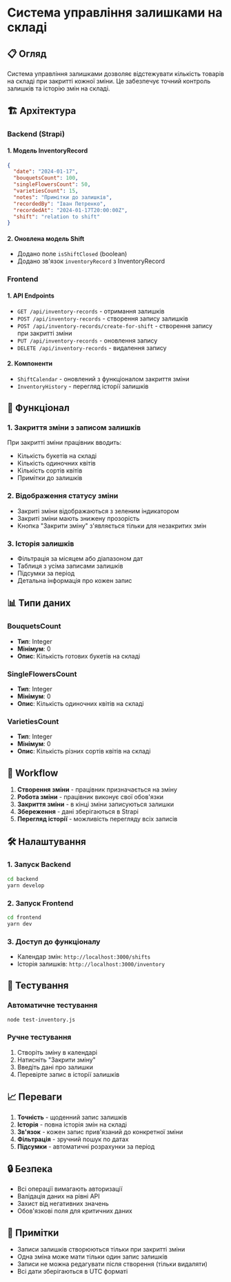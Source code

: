 # Система управління залишками на складі

## 📋 Огляд

Система управління залишками дозволяє відстежувати кількість товарів на складі при закритті кожної зміни. Це забезпечує точний контроль залишків та історію змін на складі.

## 🏗️ Архітектура

### Backend (Strapi)

#### 1. Модель InventoryRecord
```json
{
  "date": "2024-01-17",
  "bouquetsCount": 100,
  "singleFlowersCount": 50,
  "varietiesCount": 15,
  "notes": "Примітки до залишків",
  "recordedBy": "Іван Петренко",
  "recordedAt": "2024-01-17T20:00:00Z",
  "shift": "relation to shift"
}
```

#### 2. Оновлена модель Shift
- Додано поле `isShiftClosed` (boolean)
- Додано зв'язок `inventoryRecord` з InventoryRecord

### Frontend

#### 1. API Endpoints
- `GET /api/inventory-records` - отримання залишків
- `POST /api/inventory-records` - створення запису залишків
- `POST /api/inventory-records/create-for-shift` - створення запису при закритті зміни
- `PUT /api/inventory-records` - оновлення запису
- `DELETE /api/inventory-records` - видалення запису

#### 2. Компоненти
- `ShiftCalendar` - оновлений з функціоналом закриття зміни
- `InventoryHistory` - перегляд історії залишків

## 🚀 Функціонал

### 1. Закриття зміни з записом залишків

При закритті зміни працівник вводить:
- Кількість букетів на складі
- Кількість одиночних квітів
- Кількість сортів квітів
- Примітки до залишків

### 2. Відображення статусу зміни

- Закриті зміни відображаються з зеленим індикатором
- Закриті зміни мають знижену прозорість
- Кнопка "Закрити зміну" з'являється тільки для незакритих змін

### 3. Історія залишків

- Фільтрація за місяцем або діапазоном дат
- Таблиця з усіма записами залишків
- Підсумки за період
- Детальна інформація про кожен запис

## 📊 Типи даних

### BouquetsCount
- **Тип**: Integer
- **Мінімум**: 0
- **Опис**: Кількість готових букетів на складі

### SingleFlowersCount
- **Тип**: Integer
- **Мінімум**: 0
- **Опис**: Кількість одиночних квітів на складі

### VarietiesCount
- **Тип**: Integer
- **Мінімум**: 0
- **Опис**: Кількість різних сортів квітів на складі

## 🔄 Workflow

1. **Створення зміни** - працівник призначається на зміну
2. **Робота зміни** - працівник виконує свої обов'язки
3. **Закриття зміни** - в кінці зміни записуються залишки
4. **Збереження** - дані зберігаються в Strapi
5. **Перегляд історії** - можливість перегляду всіх записів

## 🛠️ Налаштування

### 1. Запуск Backend
```bash
cd backend
yarn develop
```

### 2. Запуск Frontend
```bash
cd frontend
yarn dev
```

### 3. Доступ до функціоналу
- Календар змін: `http://localhost:3000/shifts`
- Історія залишків: `http://localhost:3000/inventory`

## 🧪 Тестування

### Автоматичне тестування
```bash
node test-inventory.js
```

### Ручне тестування
1. Створіть зміну в календарі
2. Натисніть "Закрити зміну"
3. Введіть дані про залишки
4. Перевірте запис в історії залишків

## 📈 Переваги

1. **Точність** - щоденний запис залишків
2. **Історія** - повна історія змін на складі
3. **Зв'язок** - кожен запис прив'язаний до конкретної зміни
4. **Фільтрація** - зручний пошук по датах
5. **Підсумки** - автоматичні розрахунки за період

## 🔒 Безпека

- Всі операції вимагають авторизації
- Валідація даних на рівні API
- Захист від негативних значень
- Обов'язкові поля для критичних даних

## 📝 Примітки

- Записи залишків створюються тільки при закритті зміни
- Одна зміна може мати тільки один запис залишків
- Записи не можна редагувати після створення (тільки видаляти)
- Всі дати зберігаються в UTC форматі
